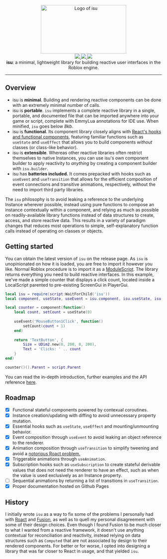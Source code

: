 <p align='center'>
  	<img size='200x200' src="https://i.imgur.com/s0zmkyV.png" alt="Logo of isu" width="274" height="157"/><br/>
	<a href="https://github.com/ccreaper/isu/releases">
    	<img src="https://img.shields.io/github/v/release/ccreaper/isu?label=version"/>
	</a>
	<a href="https://github.com/ccreaper/isu/blob/main/isu.min.lua">
		<img src="https://img.shields.io/github/size/ccreaper/isu/isu.min.lua?logo=lua">
	</a>
	<a href="https://github.com/ccreaper/isu/blob/master/LICENSE">
        <img src="https://img.shields.io/github/license/ccreaper/isu"/>
    </a>
	<br/>
  	<b>isu</b>: a minimal, lightweight library for building reactive user interfaces in the Roblox engine.
</p>
<hr/>

## Overview
- isu is **minimal**. Building and rendering reactive components can be done with an extremely minimal number of calls.
- isu is **portable**. `isu` implements a complete reactive library in a single, portable, and documented file that can be imported anywhere into your game or script, complete with EmmyLua annotations for IDE use. When minified, `isu` goes below _8kb_.
- isu is **functional**. Its component library closely aligns with [React's hooks and functional components](https://reactjs.org/docs/hooks-intro.html), featuring familiar functions such as `useState` and `useEffect` that allows you to build components _without_ classes (or class-like behavior).
-  isu is **extensible**. Whereas other reactive libraries often restrict themselves to native Instances, you can use isu's own component builder to apply reactivity to _anything_ by creating a component builder with `isu.builder`.
- isu has **batteries included.** It comes prepacked with hooks such as `useEvent` and `useTransition` that allows for the efficient composition of event connections and transitive animations, respectively, without the need to import third party libraries.

The `isu` philosophy is to avoid leaking a reference to the underlying Instance wherever possible, instead using pure functions to compose an instance contextually within a component, and relying as much as possible on readily-available library functions instead of data structures to create, access, and store reactive data. This results in a variety of paradigm changes that reduces most operations to simple, self-explanatory function calls instead of operating on classes or objects.

## Getting started
You can obtain the latest version of `isu` on the release page. As `isu` is unopinionated on how it is loaded, you are free to import it however you like. Normal Roblox procedure is to import it as a [ModuleScript](https://create.roblox.com/docs/reference/engine/classes/ModuleScript). The library returns everything you need to build reactive interfaces. In this example, we've made a simple counter that displays a click count, located inside a LocalScript parented to pre-existing ScreenGui in PlayerGui.
```lua
local isu = require(script:WaitForChild('isu'))
local component, useState, useEvent = isu.component, isu.useState, isu.useEvent

local counter = component(function()
	local count, setCount = useState(0)
	
	useEvent('MouseButton1Click', function()
		setCount(count + 1)
	end)
	
	return 'TextButton', {
		Size = UDim2.new(0, 200, 0, 200),
		Text = 'Clicks: ' .. count
	}
end)

counter()().Parent = script.Parent
```
You can read the in-depth introduction, further examples and the API reference [here](https://ccreaper.github.io/isu/).

## Roadmap
- [x] Functional stateful components powered by contexual coroutines.
- [x] Instance creation/updating with diffing to avoid unnecessary property mutation. 
- [x] Essential hooks such as `useState`, `useEffect` and mounting/unmounting behavior.
- [x] Event composition through `useEvent` to avoid leaking an object reference to the renderer.
- [x] Animation composition through `useTransition` to simplify tweening and avoid a [notorious Roact problem.](https://devforum.roblox.com/t/tweening-with-roact/83081/2)
- [x] Triggerable animations through `useAnimation`.
- [x] Subscription hooks such as `useSubscription` to create stateful derivable values that does not need the renderer to have an effect, such as when the value is used exclusively as an Instance property.
- [ ] Sequential animations by returning a list of transitions in `useTransition`.
- [x] Proper documentation hosted on Github Pages

## History
I initially wrote `isu` as a way to fix some of the problems I personally had with [Roact](https://github.com/Roblox/roact) and [Fusion](https://github.com/Elttob/Fusion), as well as to quell my personal disagreement with some of their design choices. Even though I found Fusion to be much closer to what I wanted from a reactive framework, it doesn't use anything contextual for reconciliation and reactivity, instead relying on data structures such as `Computed` that are not associated by design to their rendered components. For better or for worse, I opted into designing a library that was far closer to React in usage, and that yielded `isu`.